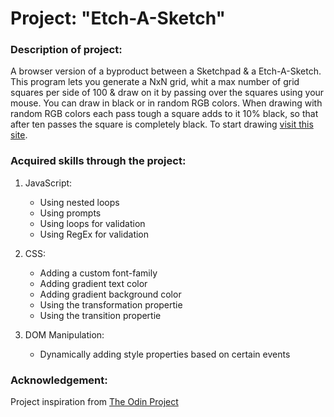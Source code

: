 # Project: "Etch-A-Sketch"

### Description of project: 
A browser version of a byproduct between a Sketchpad & a Etch-A-Sketch. This program lets you generate a NxN grid, whit a max number of grid squares per side of 100 & draw on it by passing over the squares using your mouse. You can draw in black or in random RGB colors. When drawing with random RGB colors each pass tough a square adds to it 10% black, so that after ten passes the square is completely black. To start drawing [visit this site](https://character-ignotus.github.io/Project--Etch-A-Sketch/).

### Acquired skills through the project:

1. JavaScript:
    - Using nested loops
    - Using prompts
    - Using loops for validation
    - Using RegEx for validation

2. CSS:
    - Adding a custom font-family
    - Adding gradient text color
    - Adding gradient background color
    - Using the transformation propertie
    - Using the transition propertie

3. DOM Manipulation:
    - Dynamically adding style properties based on certain events


### Acknowledgement:

Project inspiration from [The Odin Project](https://www.theodinproject.com/)

